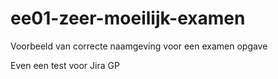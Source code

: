 # ee01-zeer-moeilijk-examen
Voorbeeld van correcte naamgeving voor een examen opgave

Even een test voor Jira GP
